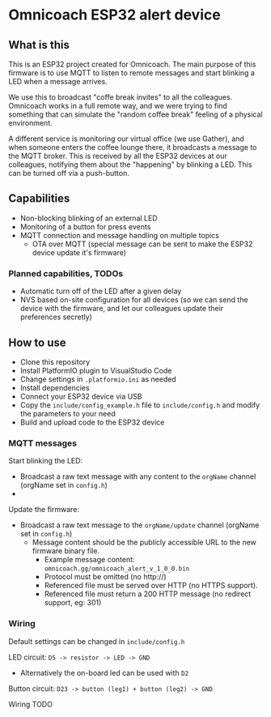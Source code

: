 # Omnicoach ESP32 alert device

## What is this
This is an ESP32 project created for Omnicoach. The main purpose of this firmware is to use MQTT to listen to remote messages and start blinking a LED when a message arrives.

We use this to broadcast "coffe break invites" to all the colleagues. Omnicoach works in a full remote way, and we were trying to find something that can simulate the "random coffee break" feeling of a physical environment.

A different service is monitoring our virtual office (we use Gather), and when someone enters the coffee lounge there, it broadcasts a message to the MQTT broker. This is received by all the ESP32 devices at our colleagues, notifying them about the "happening" by blinking a LED. This can be turned off via a push-button.

## Capabilities
- Non-blocking blinking of an external LED
- Monitoring of a button for press events
- MQTT connection and message handling on multiple topics
  - OTA over MQTT (special message can be sent to make the ESP32 device update it's firmware)

### Planned capabilities, TODOs
- Automatic turn off of the LED after a given delay
- NVS based on-site configuration for all devices (so we can send the device with the firmware, and let our colleagues update their preferences secretly)

## How to use
- Clone this repository
- Install PlatformIO plugin to VisualStudio Code
- Change settings in `.platformio.ini` as needed
- Install dependencies
- Connect your ESP32 device via USB
- Copy the `include/config_example.h` file to `include/config.h` and modify the parameters to your need
- Build and upload code to the ESP32 device

### MQTT messages
Start blinking the LED:
- Broadcast a raw text message with any content to the `orgName` channel (orgName set in `config.h`)
- 
Update the firmware:
- Broadcast a raw text message to the `orgName/update` channel (orgName set in `config.h`)
  - Message content should be the publicly accessible URL to the new firmware binary file.
    - Example message content: `omnicoach.gg/omnicoach_alert_v_1_0_0.bin`
    - Protocol must be omitted (no http://)
    - Referenced file must be served over HTTP (no HTTPS support).
    - Referenced file must return a 200 HTTP message (no redirect support, eg: 301)

### Wiring
Default settings can be changed in `include/config.h`

LED circuit: `D5 -> resistor -> LED -> GND`
- Alternatively the on-board led can be used with `D2`

Button circuit: `D23 -> button (leg1) + button (leg2) -> GND `

Wiring TODO
